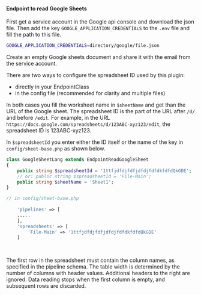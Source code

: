 
#### Endpoint to read Google Sheets

First get a service account in the Google api console and download the json file.
Then add the key `GOOGLE_APPLICATION_CREDENTIALS` to the `.env` file and fill the
path to this file.
```bash
GOOGLE_APPLICATION_CREDENTIALS=directory/google/file.json
```
Create an empty Google sheets document and share it with the email
from the service account.<br>

There are two ways to configure the spreadsheet ID used by this plugin:
- directly in your EndpointClass
- in the config file (recommended for clarity and multiple files)

In both cases you fill the worksheet name in `$sheetName` and
get than the URL of the Google sheet.
The spreadsheet ID is the part of the URL after `/d/` and
before `/edit`. For example, in the
URL `https://docs.google.com/spreadsheets/d/123ABC-xyz123/edit`, the spreadsheet ID is 123ABC-xyz123.

In `$spreadsheetId` you enter either the ID itself or the name of the
key in `config/sheet-base.php` as shown below.

```php
class GoogleSheetLang extends EndpointReadGoogleSheet
{
    public string $spreadsheetId = '1ttfjdfdjfdfjdfdjfdfdkfdfdQkGDE';
    // or: public string $spreadsheetId = 'File-Main';
    public string $sheetName = 'Sheet1';
}

// in config/sheet-base.php
 
    'pipelines' => [
    .....
    ],
    'spreadsheets' => [
        'File-Main' => '1ttfjdfdjfdfjdfdjfdfdkfdfdQkGDE'
    ]        
  
  

```
The first row in the spreadsheet must contain the column names, as specified in the pipeline schema. 
The table width is determined by the number of columns with header values. 
Additional headers to the right are ignored. 
Data reading stops when the first column is empty, and subsequent rows are discarded.

